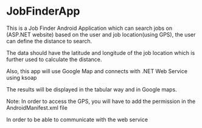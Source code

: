JobFinderApp
============

This is a Job Finder Android Application which can search jobs on (ASP.NET website) based on the user and job location(using GPS),
the user can define the distance to search.

The data should have the latitude and longitude of the job location which is further used to calculate the distance.

Also, this app will use Google Map and connects with .NET Web Service using ksoap 

The results will be displayed in the tabular way and in Google maps.


Note: 
In order to access the GPS, you will have to add the permission in the AndroidManifest.xml file
<uses-permission android:name="android.permission.ACCESS_FINE_LOCATION"/>

In order to be able to communicate with the web service
<uses-permission android:name="android.permission.INTERNET" />

